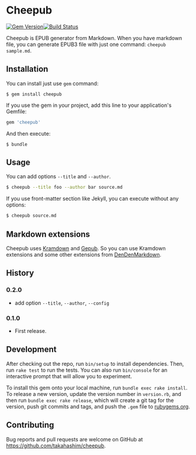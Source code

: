 # Cheepub

[![Gem Version](https://badge.fury.io/rb/cheepub.svg)](https://badge.fury.io/rb/cheepub)[![Build Status](https://travis-ci.org/takahashim/cheepub.svg?branch=master)](https://travis-ci.org/takahashim/cheepub)

Cheepub is EPUB generator from Markdown.  When you have markdown file, you can generate EPUB3 file with just one command: `cheepub sample.md`.

## Installation

You can install just use `gem` command:

    $ gem install cheepub

If you use the gem in your project, add this line to your application's Gemfile:

```ruby
gem 'cheepub'
```

And then execute:

    $ bundle

## Usage

You can add options `--title` and `--author`.

```sh
$ cheepub --title foo --author bar source.md
```

If you use front-matter section like Jekyll, you can execute without any options:

```sh
$ cheepub source.md
```

## Markdown extensions

Cheepub uses [Kramdown](https://github.com/gettalong/kramdown) and [Gepub](https://github.com/skoji/gepub).
So you can use Kramdown extensions and some other extensions from [DenDenMarkdown](https://github.com/denshoch/DenDenMarkdown).


## History

### 0.2.0

- add option `--title`, `--author`, `--config`

### 0.1.0

- First release.


## Development

After checking out the repo, run `bin/setup` to install dependencies. Then, run `rake test` to run the tests. You can also run `bin/console` for an interactive prompt that will allow you to experiment.

To install this gem onto your local machine, run `bundle exec rake install`. To release a new version, update the version number in `version.rb`, and then run `bundle exec rake release`, which will create a git tag for the version, push git commits and tags, and push the `.gem` file to [rubygems.org](https://rubygems.org).

## Contributing

Bug reports and pull requests are welcome on GitHub at https://github.com/takahashim/cheepub.
